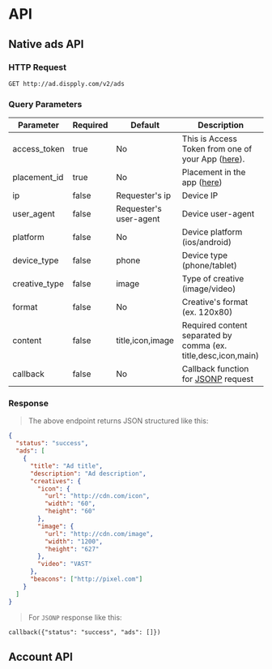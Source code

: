 # API

## Native ads API

### HTTP Request

`GET http://ad.dispply.com/v2/ads`

### Query Parameters

Parameter | Required | Default | Description
--------- | ------- | ------- | -----------
access_token | true | No | This is Access Token from one of your App ([here](http://dispply.com/publishers/apps)).
placement_id | true | No | Placement in the app ([here](http://dispply.com/publishers/placements))
ip | false | Requester's ip | Device IP
user_agent | false | Requester's user-agent | Device user-agent
platform | false | No | Device platform (ios/android)
device_type | false | phone | Device type (phone/tablet)
creative_type | false | image | Type of creative (image/video)
format | false | No | Creative's format (ex. 120x80)
content | false | title,icon,image | Required content separated by comma (ex. title,desc,icon,main)
callback | false | No | Callback function for [JSONP](https://en.wikipedia.org/wiki/JSONP) request

### Response

> The above endpoint returns JSON structured like this:

```json
{
  "status": "success",
  "ads": [
    {
      "title": "Ad title",
      "description": "Ad description",
      "creatives": {
        "icon": {
          "url": "http://cdn.com/icon",
          "width": "60",
          "height": "60"
        },
        "image": {
          "url": "http://cdn.com/image",
          "width": "1200",
          "height": "627"
        },
        "video": "VAST"
      },
      "beacons": ["http://pixel.com"]
    }
  ]
}
```

> For `JSONP` response like this:

```
callback({"status": "success", "ads": []})
```

## Account API
